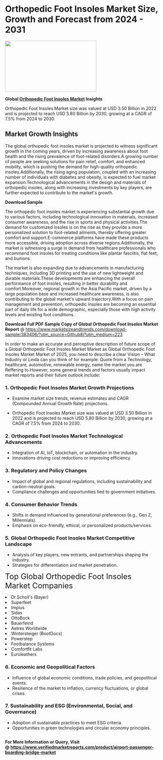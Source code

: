 <H1>Orthopedic Foot Insoles Market Size, Growth and Forecast from 2024 - 2031</H1><img class="aligncenter size-medium wp-image-584254" src="https://thirdeyenews.in/wp-content/uploads/2024/09/Global-Market-Research-300x168.jpeg" alt="" width="300" height="168" /><p><strong>Global&nbsp;<a href="https://www.marketsizeandtrends.com/download-sample/383406/?utm_source=Github8j?utm_medium=223">Orthopedic Foot Insoles Market</a> Insights</strong></p><p>Orthopedic Foot Insoles Market size was valued at USD 3.50 Billion in 2022 and is projected to reach USD 5.80 Billion by 2030, growing at a CAGR of 7.5% from 2024 to 2030.</p><p><h2>Market Growth Insights</h2> <p>The global orthopedic foot insoles market is projected to witness significant growth in the coming years, driven by increasing awareness about foot health and the rising prevalence of foot-related disorders.A growing number of people are seeking solutions for pain relief, comfort, and enhanced mobility, which is pushing the demand for high-quality orthopedic insoles.Additionally, the rising aging population, coupled with an increasing number of individuals with diabetes and obesity, is expected to fuel market expansion.Technological advancements in the design and materials of orthopedic insoles, along with increasing investments by key players, are further expected to contribute to the market's growth.</p> <p><strong>Download Sample</strong></p> <p>The orthopedic foot insoles market is experiencing substantial growth due to various factors, including technological innovation in materials, increased consumer awareness, and the rise in sports and physical activities.The demand for customized insoles is on the rise as they provide a more personalized solution to foot-related ailments, thereby offering greater comfort and support.E-commerce platforms have made these products more accessible, driving adoption across diverse regions.Additionally, the market is witnessing a surge in demand from healthcare professionals who recommend foot insoles for treating conditions like plantar fasciitis, flat feet, and bunions.</p> <p>The market is also expanding due to advancements in manufacturing techniques, including 3D printing and the use of new lightweight and durable materials.These developments are enhancing the overall performance of foot insoles, resulting in better durability and comfort.Moreover, regional growth in the Asia Pacific market, driven by a large population base and increased healthcare awareness, is also contributing to the global market's upward trajectory.With a focus on pain management and prevention, orthopedic insoles are becoming an essential part of daily life for a wide demographic, especially those with high activity levels and existing foot conditions.</p> <p><span class=""><strong>Download Full PDF Sample Copy of Global Orthopedic Foot Insoles Market Report</strong> @ <a href="https://www.marketsizeandtrends.com/download-sample/383406/?utm_source=Github8j?utm_medium=223" target="_blank">https://www.marketsizeandtrends.com/download-sample/383406/?utm_source=Github8j?utm_medium=223</a></span></p><p>In order to make an accurate and perceptive description of future scope of a Global&nbsp;Orthopedic Foot Insoles Market Market as Global&nbsp;Orthopedic Foot Insoles Market Market of 2025, you need to describe a clear Vision &ndash; What Industry or Linda can you think of for example: Quote from a Technology, healthcare, automotive, renewable energy, name the market you are Reffering to.However, some general trends and factors usually impact market reports and their future outlook include:</p><h3>1.&nbsp;<strong>Orthopedic Foot Insoles Market Growth Projections</strong></h3><ul><li>Examine market size trends, revenue estimates and CAGR (Compounded Annual Growth Rate) projections.</li><li><p>Orthopedic Foot Insoles Market size was valued at USD 3.50 Billion in 2022 and is projected to reach USD 5.80 Billion by 2030, growing at a CAGR of 7.5% from 2024 to 2030.</p></li></ul><h3>2.&nbsp;<strong>Orthopedic Foot Insoles Market Technological Advancements</strong></h3><ul><li>Integration of AI, IoT, blockchain, or automation in the industry.</li><li>Innovations driving cost reductions or improving efficiency.</li></ul><h3>3.&nbsp;<strong>Regulatory and Policy Changes</strong></h3><ul><li>Impact of global and regional regulations, including sustainability and carbon-neutral goals.</li><li>Compliance challenges and opportunities tied to government initiatives.</li></ul><h3>4.&nbsp;<strong>Consumer Behavior Trends</strong></h3><ul><li>Shifts in demand influenced by generational preferences (e.g., Gen Z, Millennials).</li><li>Emphasis on eco-friendly, ethical, or personalized products/services.</li></ul><h3>5.&nbsp;<strong>Global Orthopedic Foot Insoles Market Competitive Landscape</strong></h3><ul><li>Analysis of key players, new entrants, and partnerships shaping the industry.</li><li>Strategies for differentiation and market penetration.</li></ul><p data-pm-slice="1 1 []"><span style="color: inherit; font-family: inherit; font-size: 25px;">Top Global Orthopedic Foot Insoles Market Companies</span></p><div class="" data-test-id=""><p><li>Dr.Scholl's (Bayer)</li><li> Superfeet</li><li> Implus</li><li> Sidas</li><li> OttoBock</li><li> Bauerfeind</li><li> Aetrex Worldwide</li><li> Wintersteiger (BootDocs)</li><li> Powerstep</li><li> Footbalance Systems</li><li> Comfortfit Labs</li><li> Euroleathers</li></p></div><h3>6.&nbsp;<strong>Economic and Geopolitical Factors</strong></h3><ul><li>Influence of global economic conditions, trade policies, and geopolitical events.</li><li>Resilience of the market to inflation, currency fluctuations, or global crises.</li></ul><h3>7.&nbsp;<strong>Sustainability and ESG (Environmental, Social, and Governance)</strong></h3><ul><li>Adoption of sustainable practices to meet ESG criteria.</li><li>Opportunities in green technologies and circular economy principles.</li></ul><h2><strong style="font-size: 14px;">For More Information or Query, Visit @&nbsp;</strong><a style="background-color: #ffffff; font-size: 14px;" href="https://www.marketsizeandtrends.com/report/orthopedic-foot-insoles-market/" target="_blank">https://www.verifiedmarketreports.com/product/airport-passenger-boarding-bridge-market</a></h2>